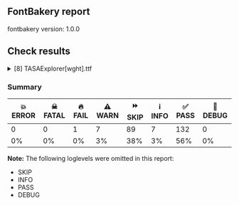 ## FontBakery report

fontbakery version: 1.0.0







## Check results



<details><summary>[8] TASAExplorer[wght].ttf</summary>
<div>
<details>
    <summary>🔥 <b>FAIL</b> Check family name for GF Guide compliance. <a href="https://fontbakery.readthedocs.io/en/stable/fontbakery/checks/googlefonts.html#googlefonts-family-name-compliance">googlefonts/family_name_compliance</a></summary>
    <div>







* 🔥 **FAIL** <p>&quot;TASA Explorer&quot; contains an abbreviation.</p>
 [code: abbreviation]



</div>
</details>

<details>
    <summary>⚠️ <b>WARN</b> Validate size, and resolution of article images, and ensure article page has minimum length and includes visual assets. <a href="https://fontbakery.readthedocs.io/en/stable/fontbakery/checks/googlefonts.html#googlefonts-article-images">googlefonts/article/images</a></summary>
    <div>







* ⚠️ **WARN** <p>Family metadata at fonts/TASAExplorer/variable does not have an article.</p>
 [code: lacks-article]



</div>
</details>

<details>
    <summary>⚠️ <b>WARN</b> Check for codepoints not covered by METADATA subsets. <a href="https://fontbakery.readthedocs.io/en/stable/fontbakery/checks/googlefonts.html#googlefonts-metadata-unreachable-subsetting">googlefonts/metadata/unreachable_subsetting</a></summary>
    <div>







* ⚠️ **WARN** <p>The following codepoints supported by the font are not covered by
any subsets defined in the font's metadata file, and will never
be served. You can solve this by either manually adding additional
subset declarations to METADATA.pb, or by editing the glyphset
definitions.</p>
<ul>
<li>U+02D8 BREVE: try adding one of: canadian-aboriginal, yi</li>
<li>U+02D9 DOT ABOVE: try adding one of: canadian-aboriginal, yi</li>
<li>U+02DB OGONEK: try adding one of: canadian-aboriginal, yi</li>
<li>U+0302 COMBINING CIRCUMFLEX ACCENT: try adding one of: coptic, cherokee, tifinagh, math</li>
<li>U+0306 COMBINING BREVE: try adding one of: old-permic, tifinagh</li>
<li>U+0307 COMBINING DOT ABOVE: try adding one of: todhri, math, coptic, old-permic, tifinagh, canadian-aboriginal, tai-le, malayalam, hebrew, duployan, syriac</li>
<li>U+030A COMBINING RING ABOVE: try adding one of: duployan, syriac</li>
<li>U+030B COMBINING DOUBLE ACUTE ACCENT: try adding one of: cherokee, osage</li>
<li>U+030C COMBINING CARON: try adding one of: cherokee, tai-le</li>
<li>U+030D COMBINING VERTICAL LINE ABOVE: try adding sunuwar</li>
<li>U+0312 COMBINING TURNED COMMA ABOVE: try adding math</li>
<li>U+0326 COMBINING COMMA BELOW: try adding math</li>
<li>U+0327 COMBINING CEDILLA: try adding math</li>
<li>U+0328 COMBINING OGONEK: not included in any glyphset definition</li>
<li>U+0331 COMBINING MACRON BELOW: try adding one of: gothic, cherokee, tifinagh, caucasian-albanian, sunuwar, thai, syriac</li>
<li>U+0358 COMBINING DOT ABOVE RIGHT: try adding osage</li>
<li>U+03A9 GREEK CAPITAL LETTER OMEGA: try adding one of: math, greek, elbasan</li>
<li>U+03BC GREEK SMALL LETTER MU: try adding one of: greek, math</li>
<li>U+03C0 GREEK SMALL LETTER PI: try adding one of: yi, greek, math</li>
<li>U+2003 EM SPACE: try adding nushu</li>
<li>U+2007 FIGURE SPACE: try adding symbols2</li>
<li>U+200A HAIR SPACE: try adding symbols2</li>
<li>U+2021 DOUBLE DAGGER: try adding adlam</li>
<li>U+2030 PER MILLE SIGN: try adding adlam</li>
<li>U+2070 SUPERSCRIPT ZERO: try adding math</li>
<li>U+2074 SUPERSCRIPT FOUR: try adding math</li>
<li>U+2075 SUPERSCRIPT FIVE: try adding math</li>
<li>U+2076 SUPERSCRIPT SIX: try adding math</li>
<li>U+2077 SUPERSCRIPT SEVEN: try adding math</li>
<li>U+2078 SUPERSCRIPT EIGHT: try adding math</li>
<li>U+2079 SUPERSCRIPT NINE: try adding math</li>
<li>U+207A SUPERSCRIPT PLUS SIGN: try adding math</li>
<li>U+207F SUPERSCRIPT LATIN SMALL LETTER N: try adding math</li>
<li>U+2080 SUBSCRIPT ZERO: try adding math</li>
<li>U+2081 SUBSCRIPT ONE: try adding math</li>
<li>U+2082 SUBSCRIPT TWO: try adding math</li>
<li>U+2083 SUBSCRIPT THREE: try adding math</li>
<li>U+2084 SUBSCRIPT FOUR: try adding math</li>
<li>U+2085 SUBSCRIPT FIVE: try adding math</li>
<li>U+2086 SUBSCRIPT SIX: try adding math</li>
<li>U+2087 SUBSCRIPT SEVEN: try adding math</li>
<li>U+2088 SUBSCRIPT EIGHT: try adding math</li>
<li>U+2089 SUBSCRIPT NINE: try adding math</li>
<li>U+2126 OHM SIGN: try adding math</li>
<li>U+2150 VULGAR FRACTION ONE SEVENTH: try adding symbols</li>
<li>U+2151 VULGAR FRACTION ONE NINTH: try adding symbols</li>
<li>U+2153 VULGAR FRACTION ONE THIRD: try adding symbols</li>
<li>U+2154 VULGAR FRACTION TWO THIRDS: try adding symbols</li>
<li>U+2155 VULGAR FRACTION ONE FIFTH: try adding symbols</li>
<li>U+2156 VULGAR FRACTION TWO FIFTHS: try adding symbols</li>
<li>U+2157 VULGAR FRACTION THREE FIFTHS: try adding symbols</li>
<li>U+2158 VULGAR FRACTION FOUR FIFTHS: try adding symbols</li>
<li>U+2159 VULGAR FRACTION ONE SIXTH: try adding symbols</li>
<li>U+215A VULGAR FRACTION FIVE SIXTHS: try adding symbols</li>
<li>U+215B VULGAR FRACTION ONE EIGHTH: try adding symbols</li>
<li>U+215C VULGAR FRACTION THREE EIGHTHS: try adding symbols</li>
<li>U+215D VULGAR FRACTION FIVE EIGHTHS: try adding symbols</li>
<li>U+215E VULGAR FRACTION SEVEN EIGHTHS: try adding symbols</li>
<li>U+215F FRACTION NUMERATOR ONE: try adding symbols</li>
<li>U+2189 VULGAR FRACTION ZERO THIRDS: try adding symbols</li>
<li>U+2190 LEFTWARDS ARROW: try adding one of: symbols, math</li>
<li>U+2192 RIGHTWARDS ARROW: try adding one of: symbols, math</li>
<li>U+2194 LEFT RIGHT ARROW: try adding one of: symbols, math</li>
<li>U+2195 UP DOWN ARROW: try adding one of: symbols, math</li>
<li>U+2196 NORTH WEST ARROW: try adding one of: symbols, math</li>
<li>U+2197 NORTH EAST ARROW: try adding one of: symbols, math</li>
<li>U+2198 SOUTH EAST ARROW: try adding one of: symbols, math</li>
<li>U+2199 SOUTH WEST ARROW: try adding one of: symbols, math</li>
<li>U+21A9 LEFTWARDS ARROW WITH HOOK: try adding math</li>
<li>U+21AA RIGHTWARDS ARROW WITH HOOK: try adding math</li>
<li>U+21BA ANTICLOCKWISE OPEN CIRCLE ARROW: try adding math</li>
<li>U+21BB CLOCKWISE OPEN CIRCLE ARROW: try adding math</li>
<li>U+2202 PARTIAL DIFFERENTIAL: try adding math</li>
<li>U+2205 EMPTY SET: try adding math</li>
<li>U+2206 INCREMENT: try adding math</li>
<li>U+220F N-ARY PRODUCT: try adding math</li>
<li>U+2211 N-ARY SUMMATION: try adding math</li>
<li>U+221A SQUARE ROOT: try adding math</li>
<li>U+221E INFINITY: try adding math</li>
<li>U+222B INTEGRAL: try adding math</li>
<li>U+2248 ALMOST EQUAL TO: try adding math</li>
<li>U+2260 NOT EQUAL TO: try adding math</li>
<li>U+2264 LESS-THAN OR EQUAL TO: try adding math</li>
<li>U+2265 GREATER-THAN OR EQUAL TO: try adding math</li>
<li>U+2266 LESS-THAN OVER EQUAL TO: try adding math</li>
<li>U+2267 GREATER-THAN OVER EQUAL TO: try adding math</li>
<li>U+2460 CIRCLED DIGIT ONE: try adding one of: mongolian, symbols, yi</li>
<li>U+2461 CIRCLED DIGIT TWO: try adding one of: mongolian, symbols, yi</li>
<li>U+2462 CIRCLED DIGIT THREE: try adding one of: mongolian, symbols, yi</li>
<li>U+2463 CIRCLED DIGIT FOUR: try adding one of: mongolian, symbols, yi</li>
<li>U+2464 CIRCLED DIGIT FIVE: try adding one of: mongolian, symbols, yi</li>
<li>U+2465 CIRCLED DIGIT SIX: try adding one of: mongolian, symbols, yi</li>
<li>U+2466 CIRCLED DIGIT SEVEN: try adding one of: mongolian, symbols, yi</li>
<li>U+2467 CIRCLED DIGIT EIGHT: try adding one of: mongolian, symbols, yi</li>
<li>U+2468 CIRCLED DIGIT NINE: try adding one of: mongolian, symbols, yi</li>
<li>U+24EA CIRCLED DIGIT ZERO: try adding symbols</li>
<li>U+24FF NEGATIVE CIRCLED DIGIT ZERO: try adding symbols</li>
<li>U+25A0 BLACK SQUARE: try adding symbols</li>
<li>U+25A1 WHITE SQUARE: try adding symbols</li>
<li>U+25AA BLACK SMALL SQUARE: try adding symbols</li>
<li>U+25AB WHITE SMALL SQUARE: try adding symbols</li>
<li>U+25B2 BLACK UP-POINTING TRIANGLE: try adding symbols</li>
<li>U+25B3 WHITE UP-POINTING TRIANGLE: try adding one of: symbols, math</li>
<li>U+25B6 BLACK RIGHT-POINTING TRIANGLE: try adding symbols</li>
<li>U+25B7 WHITE RIGHT-POINTING TRIANGLE: try adding one of: symbols, math</li>
<li>U+25BC BLACK DOWN-POINTING TRIANGLE: try adding symbols</li>
<li>U+25BD WHITE DOWN-POINTING TRIANGLE: try adding one of: symbols, math</li>
<li>U+25C0 BLACK LEFT-POINTING TRIANGLE: try adding symbols</li>
<li>U+25C1 WHITE LEFT-POINTING TRIANGLE: try adding one of: symbols, math</li>
<li>U+25C6 BLACK DIAMOND: try adding symbols</li>
<li>U+25C7 WHITE DIAMOND: try adding symbols</li>
<li>U+25CA LOZENGE: try adding one of: symbols, math</li>
<li>U+25CB WHITE CIRCLE: try adding symbols</li>
<li>U+25CC DOTTED CIRCLE: try adding one of: mahajani, nko, old-permic, tifinagh, canadian-aboriginal, buhid, telugu, thaana, ahom, newa, javanese, tagbanwa, dogra, duployan, mandaic, tagalog, oriya, khojki, limbu, gunjala-gondi, siddham, lao, armenian, bhaiksuki, elbasan, tibetan, miao, tirhuta, sogdian, devanagari, bengali, lepcha, hebrew, malayalam, thai, buginese, khudawadi, zanabazar-square, brahmi, takri, tai-viet, warang-citi, kaithi, masaram-gondi, balinese, manichaean, tamil, mongolian, gujarati, adlam, khmer, hanunoo, chakma, modi, kharoshthi, rejang, bassa-vah, grantha, batak, psalter-pahlavi, myanmar, hanifi-rohingya, kayah-li, cham, marchen, tai-tham, mende-kikakui, saurashtra, caucasian-albanian, math, symbols, pahawh-hmong, phags-pa, yi, gurmukhi, soyombo, sundanese, kannada, meetei-mayek, sinhala, wancho, sharada, osage, syriac, syloti-nagri, new-tai-lue, coptic, tai-le, music</li>
<li>U+25CF BLACK CIRCLE: try adding symbols</li>
<li>U+25FB WHITE MEDIUM SQUARE: try adding one of: symbols, math</li>
<li>U+25FC BLACK MEDIUM SQUARE: try adding symbols</li>
<li>U+26AA MEDIUM WHITE CIRCLE: try adding symbols</li>
<li>U+26AB MEDIUM BLACK CIRCLE: try adding symbols</li>
<li>U+2776 DINGBAT NEGATIVE CIRCLED DIGIT ONE: try adding symbols</li>
<li>U+2777 DINGBAT NEGATIVE CIRCLED DIGIT TWO: try adding symbols</li>
<li>U+2778 DINGBAT NEGATIVE CIRCLED DIGIT THREE: try adding symbols</li>
<li>U+2779 DINGBAT NEGATIVE CIRCLED DIGIT FOUR: try adding symbols</li>
<li>U+277A DINGBAT NEGATIVE CIRCLED DIGIT FIVE: try adding symbols</li>
<li>U+277B DINGBAT NEGATIVE CIRCLED DIGIT SIX: try adding symbols</li>
<li>U+277C DINGBAT NEGATIVE CIRCLED DIGIT SEVEN: try adding symbols</li>
<li>U+277D DINGBAT NEGATIVE CIRCLED DIGIT EIGHT: try adding symbols</li>
<li>U+277E DINGBAT NEGATIVE CIRCLED DIGIT NINE: try adding symbols</li>
<li>U+27F5 LONG LEFTWARDS ARROW: try adding math</li>
<li>U+27F6 LONG RIGHTWARDS ARROW: try adding math</li>
<li>U+2B25 BLACK MEDIUM DIAMOND: try adding symbols</li>
<li>U+2B26 WHITE MEDIUM DIAMOND: try adding symbols</li>
</ul>
<p>Or you can add the above codepoints to one of the subsets supported by the font: <code>latin</code>, <code>latin-ext</code></p>
 [code: unreachable-subsetting]



</div>
</details>

<details>
    <summary>⚠️ <b>WARN</b> Shapes languages in all GF glyphsets. <a href="https://fontbakery.readthedocs.io/en/stable/fontbakery/checks/googlefonts.html#googlefonts-glyphsets-shape-languages">googlefonts/glyphsets/shape_languages</a></summary>
    <div>







* ⚠️ **WARN** <p>GF_Phonetics_SinoExt glyphset:</p>
<table>
<thead>
<tr>
<th align="left">WARN messages</th>
<th align="left">Languages</th>
</tr>
</thead>
<tbody>
<tr>
<td align="left">Auxiliary orthography codepoints:</td>
<td align="left"></td>
</tr>
<tr>
<td align="left">The following auxiliary characters are missing from the font: ſ</td>
<td align="left">de_Latn (German) and fr_Latn (French)</td>
</tr>
<tr>
<td align="left">Auxiliary orthography codepoints:</td>
<td align="left"></td>
</tr>
<tr>
<td align="left">The following auxiliary characters are missing from the font: ʻ</td>
<td align="left">en_Latn (English)</td>
</tr>
<tr>
<td align="left">Auxiliary orthography codepoints:</td>
<td align="left"></td>
</tr>
<tr>
<td align="left">The following auxiliary characters are missing from the font: Ǥ</td>
<td align="left"></td>
</tr>
<tr>
<td align="left">The following auxiliary characters are missing from the font: Ʒ</td>
<td align="left"></td>
</tr>
<tr>
<td align="left">The following auxiliary characters are missing from the font: Ǯ</td>
<td align="left"></td>
</tr>
<tr>
<td align="left">The following auxiliary characters are missing from the font: ǥ</td>
<td align="left"></td>
</tr>
<tr>
<td align="left">The following auxiliary characters are missing from the font: ʒ</td>
<td align="left"></td>
</tr>
<tr>
<td align="left">The following auxiliary characters are missing from the font: ǯ</td>
<td align="left">fi_Latn (Finnish)</td>
</tr>
<tr>
<td align="left">Auxiliary orthography codepoints:</td>
<td align="left"></td>
</tr>
<tr>
<td align="left">Shaper didn't attach acutecomb to uogonek when shaping the text 'ų́'</td>
<td align="left"></td>
</tr>
<tr>
<td align="left">Shaper didn't attach tildecomb to uogonek when shaping the text 'ų̃'</td>
<td align="left">lt_Latn (Lithuanian)</td>
</tr>
</tbody>
</table>
 [code: warning-language-shaping]



</div>
</details>

<details>
    <summary>⚠️ <b>WARN</b> Ensure soft_dotted characters lose their dot when combined with marks that replace the dot. <a href="https://fontbakery.readthedocs.io/en/stable/fontbakery/checks/universal.html#soft-dotted">soft_dotted</a></summary>
    <div>







* ⚠️ **WARN** <p>The dot of soft dotted characters used in orthographies <em>must</em> disappear in the following strings: į̀ į́ į̂ į̃ į̄ į̌ ɨ̀ ɨ́ ɨ̂ ɨ̃ ɨ̄ ɨ̈ ɨ̋ ɨ̌ ɨ̧̀ ɨ̧́ ɨ̧̂ ɨ̧̌ ɨ̱̀ ɨ̱́ ɨ̱̈</p>
<p>The dot of soft dotted characters <em>should</em> disappear in other cases, for example: į̆ į̇ į̈ į̊ į̋ į̍ į̒ į̦̀ į̦́ į̦̂ į̦̃ į̦̄ į̦̆ į̦̇ į̦̈ į̦̊ į̦̋ į̦̌ į̦̍ į̦̒</p>
 [code: soft-dotted]



</div>
</details>

<details>
    <summary>⚠️ <b>WARN</b> Are there any misaligned on-curve points? <a href="https://fontbakery.readthedocs.io/en/stable/fontbakery/checks/universal.html#outline-alignment-miss">outline_alignment_miss</a></summary>
    <div>







* ⚠️ **WARN** <p>The following glyphs have on-curve points which have potentially incorrect y coordinates:</p>
<pre><code>* C (U+0043): X=503.0,Y=-1.0 (should be at baseline 0?)

* C (U+0043): X=503.0,Y=681.5 (should be at cap-height 680?)

* Cacute (U+0106): X=503.0,Y=-1.0 (should be at baseline 0?)

* Cacute (U+0106): X=503.0,Y=681.5 (should be at cap-height 680?)

* Ccaron (U+010C): X=503.0,Y=-1.0 (should be at baseline 0?)

* Ccaron (U+010C): X=503.0,Y=681.5 (should be at cap-height 680?)

* Ccedilla (U+00C7): X=503.0,Y=-1.0 (should be at baseline 0?)

* Ccedilla (U+00C7): X=503.0,Y=681.5 (should be at cap-height 680?)

* Ccircumflex (U+0108): X=503.0,Y=-1.0 (should be at baseline 0?)

* Ccircumflex (U+0108): X=503.0,Y=681.5 (should be at cap-height 680?)

* Cdotaccent (U+010A): X=503.0,Y=-1.0 (should be at baseline 0?)

* Cdotaccent (U+010A): X=503.0,Y=681.5 (should be at cap-height 680?)

* uni018F (U+018F): X=242.0,Y=678.5 (should be at cap-height 680?)

* G (U+0047): X=522.5,Y=679.0 (should be at cap-height 680?)

* G (U+0047): X=515.5,Y=1.5 (should be at baseline 0?)

* Gbreve (U+011E): X=522.5,Y=679.0 (should be at cap-height 680?)

* Gbreve (U+011E): X=515.5,Y=1.5 (should be at baseline 0?)

* Gcircumflex (U+011C): X=522.5,Y=679.0 (should be at cap-height 680?)

* Gcircumflex (U+011C): X=515.5,Y=1.5 (should be at baseline 0?)

* uni0122 (U+0122): X=522.5,Y=679.0 (should be at cap-height 680?)

* uni0122 (U+0122): X=515.5,Y=1.5 (should be at baseline 0?)

* Gdotaccent (U+0120): X=522.5,Y=679.0 (should be at cap-height 680?)

* Gdotaccent (U+0120): X=515.5,Y=1.5 (should be at baseline 0?)

* IJ (U+0132): X=345.5,Y=-2.0 (should be at baseline 0?)

* J (U+004A): X=88.5,Y=-2.0 (should be at baseline 0?)

* uni004A0301: X=88.5,Y=-2.0 (should be at baseline 0?)

* Jcircumflex (U+0134): X=88.5,Y=-2.0 (should be at baseline 0?)

* a (U+0061): X=159.0,Y=502.0 (should be at x-height 500?)

* ae (U+00E6): X=712.5,Y=-0.5 (should be at baseline 0?)

* aeacute (U+01FD): X=712.5,Y=-0.5 (should be at baseline 0?)

* e (U+0065): X=404.5,Y=-0.5 (should be at baseline 0?)

* eacute (U+00E9): X=404.5,Y=-0.5 (should be at baseline 0?)

* ebreve (U+0115): X=404.5,Y=-0.5 (should be at baseline 0?)

* ecaron (U+011B): X=404.5,Y=-0.5 (should be at baseline 0?)

* ecircumflex (U+00EA): X=404.5,Y=-0.5 (should be at baseline 0?)

* edieresis (U+00EB): X=404.5,Y=-0.5 (should be at baseline 0?)

* edotaccent (U+0117): X=404.5,Y=-0.5 (should be at baseline 0?)

* egrave (U+00E8): X=404.5,Y=-0.5 (should be at baseline 0?)

* ehungarumlaut: X=404.5,Y=-0.5 (should be at baseline 0?)

* emacron (U+0113): X=404.5,Y=-0.5 (should be at baseline 0?)

* eogonek (U+0119): X=404.5,Y=-0.5 (should be at baseline 0?)

* everticallineabove: X=404.5,Y=-0.5 (should be at baseline 0?)

* oe (U+0153): X=826.5,Y=-0.5 (should be at baseline 0?)

* s (U+0073): X=122.5,Y=-1.0 (should be at baseline 0?)

* sacute (U+015B): X=122.5,Y=-1.0 (should be at baseline 0?)

* scaron (U+0161): X=122.5,Y=-1.0 (should be at baseline 0?)

* scedilla (U+015F): X=122.5,Y=-1.0 (should be at baseline 0?)

* scircumflex (U+015D): X=122.5,Y=-1.0 (should be at baseline 0?)

* uni0219 (U+0219): X=122.5,Y=-1.0 (should be at baseline 0?)

* t (U+0074): X=319.0,Y=2.0 (should be at baseline 0?)

* tbar (U+0167): X=319.0,Y=2.0 (should be at baseline 0?)

* tcaron (U+0165): X=319.0,Y=2.0 (should be at baseline 0?)

* uni0163 (U+0163): X=319.0,Y=2.0 (should be at baseline 0?)

* uni021B (U+021B): X=319.0,Y=2.0 (should be at baseline 0?)

* uogonek (U+0173): X=197.0,Y=2.0 (should be at baseline 0?)

* ordfeminine (U+00AA): X=110.0,Y=680.5 (should be at cap-height 680?)

* pi (U+03C0): X=602.0,Y=2.0 (should be at baseline 0?)

* three (U+0033): X=151.0,Y=2.0 (should be at baseline 0?)

* five (U+0035): X=146.0,Y=2.0 (should be at baseline 0?)

* three.tf: X=174.0,Y=2.0 (should be at baseline 0?)

* five.tf: X=172.0,Y=2.0 (should be at baseline 0?)

* two.dnom: X=30.0,Y=-2.0 (should be at baseline 0?)

* two.dnom: X=312.0,Y=-2.0 (should be at baseline 0?)

* two.dnom: X=30.0,Y=-2.0 (should be at baseline 0?)

* two.numr: X=99.5,Y=680.5 (should be at cap-height 680?)

* four.numr: X=239.0,Y=679.0 (should be at cap-height 680?)

* four.numr: X=166.0,Y=679.0 (should be at cap-height 680?)

* four.numr: X=239.0,Y=679.0 (should be at cap-height 680?)

* onehalf (U+00BD): X=510.0,Y=-2.0 (should be at baseline 0?)

* onehalf (U+00BD): X=792.0,Y=-2.0 (should be at baseline 0?)

* onehalf (U+00BD): X=510.0,Y=-2.0 (should be at baseline 0?)

* uni2154 (U+2154): X=99.5,Y=680.5 (should be at cap-height 680?)

* uni2156 (U+2156): X=99.5,Y=680.5 (should be at cap-height 680?)

* uni2158 (U+2158): X=239.0,Y=679.0 (should be at cap-height 680?)

* uni2158 (U+2158): X=166.0,Y=679.0 (should be at cap-height 680?)

* uni2158 (U+2158): X=239.0,Y=679.0 (should be at cap-height 680?)

* uni2083 (U+2083): X=236.0,Y=2.0 (should be at baseline 0?)

* uni2083 (U+2083): X=307.0,Y=-1.0 (should be at baseline 0?)

* sterling (U+00A3): X=447.0,Y=682.0 (should be at cap-height 680?)

* uni25CC (U+25CC): X=406.0,Y=679.0 (should be at cap-height 680?)

* uni25CC (U+25CC): X=506.0,Y=679.0 (should be at cap-height 680?)
</code></pre>
 [code: found-misalignments]



</div>
</details>

<details>
    <summary>⚠️ <b>WARN</b> Ensure fonts have ScriptLangTags declared on the 'meta' table. <a href="https://fontbakery.readthedocs.io/en/stable/fontbakery/checks/googlefonts.html#googlefonts-meta-script-lang-tags">googlefonts/meta/script_lang_tags</a></summary>
    <div>







* ⚠️ **WARN** <p>This font file does not have a 'meta' table.</p>
 [code: lacks-meta-table]



</div>
</details>

<details>
    <summary>⚠️ <b>WARN</b> Checking OS/2 achVendID. <a href="https://fontbakery.readthedocs.io/en/stable/fontbakery/checks/googlefonts.html#googlefonts-vendor-id">googlefonts/vendor_id</a></summary>
    <div>







* ⚠️ **WARN** <p>OS/2 VendorID value 'NONE' is not yet recognized. If you registered it recently, then it's safe to ignore this warning message. Otherwise, you should set it to your own unique 4 character code, and register it with Microsoft at <a href="https://www.microsoft.com/typography/links/vendorlist.aspx">https://www.microsoft.com/typography/links/vendorlist.aspx</a></p>
 [code: unknown]



</div>
</details>
</div>
</details>




### Summary

| 💥 ERROR | ☠ FATAL | 🔥 FAIL | ⚠️ WARN | ⏩ SKIP | ℹ️ INFO | ✅ PASS | 🔎 DEBUG | 
| ---|---|---|---|---|---|---|---|
| 0 | 0 | 1 | 7 | 89 | 7 | 132 | 0 | 
| 0% | 0% | 0% | 3% | 38% | 3% | 56% | 0% | 



**Note:** The following loglevels were omitted in this report:


* SKIP
* INFO
* PASS
* DEBUG
